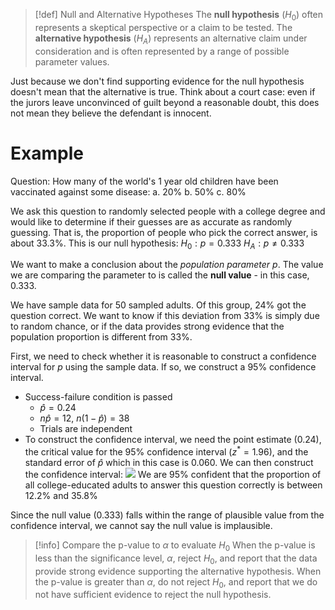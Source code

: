 > [!def] Null and Alternative Hypotheses
> The **null hypothesis** ($H_0$) often represents a skeptical perspective or a claim to be tested.
> The **alternative hypothesis** ($H_A$) represents an alternative claim under consideration and is often represented by a range of possible parameter values.

Just because we don't find supporting evidence for the null hypothesis doesn't mean that the alternative is true. Think about a court case: even if the jurors leave unconvinced of guilt beyond a reasonable doubt, this does not mean they believe the defendant is innocent. 

# Example
Question: How many of the world's 1 year old children have been vaccinated against some disease:
a. 20%
b. 50%
c. 80%

We ask this question to randomly selected people with a college degree and would like to determine if their guesses are as accurate as randomly guessing. That is, the proportion of people who pick the correct answer, is about 33.3%. This is our null hypothesis:
$H_0: p = 0.333$
$H_A: p \ne 0.333$

We want to make a conclusion about the *population parameter* $p$. The value we are comparing the parameter to is called the **null value** - in this case, 0.333.

We have sample data for 50 sampled adults. Of this group, 24% got the question correct. We want to know if this deviation from 33% is simply due to random chance, or if the data provides strong evidence that the population proportion is different from 33%. 

First, we need to check whether it is reasonable to construct a confidence interval for $p$ using the sample data. If so, we construct a 95% confidence interval. 

- Success-failure condition is passed
	- $\hat{p} = 0.24$
	- $n\hat{p} = 12$, $n(1-\hat{p})=38$
	- Trials are independent
- To construct the confidence interval, we need the point estimate (0.24), the critical value for the 95% confidence interval ($z^* = 1.96$), and the standard error of $\hat{p}$ which in this case is $0.060$. We can then construct the confidence interval:
![](Acrobat_bRJgE0pA4v.png)
We are 95% confident that the proportion of all college-educated adults to answer this question correctly is between 12.2% and 35.8%

Since the null value (0.333) falls within the range of plausible value from the confidence interval, we cannot say the null value is implausible.

> [!info] Compare the p-value to $\alpha$ to evaluate $H_0$
> When the p-value is less than the significance level, $\alpha$, reject $H_0$, and report that the data provide strong evidence supporting the alternative hypothesis.
When the p-value is greater than $\alpha$, do not reject $H_0$, and report that we do not have sufficient evidence to reject the null hypothesis. 
